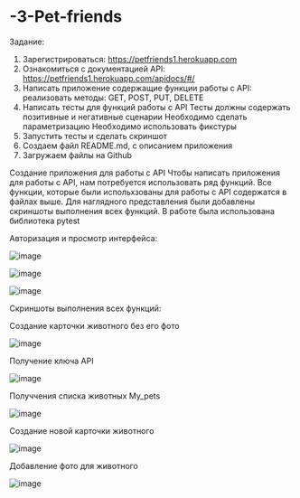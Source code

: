 # -3-Pet-friends

Задание:
1. Зарегистрироваться: https://petfriends1.herokuapp.com
2. Ознакомиться с документацией API: https://petfriends1.herokuapp.com/apidocs/#/
3. Написать приложение содержащие функции работы с API:
реализовать методы:
GET,
POST,
PUT,
DELETE
4. Написать тесты для функций работы с API
Тесты должны содержать позитивные и негативные сценарии
Необходимо сделать параметризацию
Необходимо использовать фикстуры
5. Запустить тесты и сделать скриншот
6. Создаем файл README.md, с описанием приложения
7. Загружаем файлы на Github

Создание приложения для работы с API
Чтобы написать приложения для работы с API, нам потребуется использовать ряд функций. Все функции, которые были испольхзованы для работы с API содержатся в файлах выше. Для наглядного представления были добавлены скриншоты выполнения всех функций. В работе была использована библиотека pytest

Авторизация и просмотр интерфейса: 

![image](https://user-images.githubusercontent.com/92279258/147342107-ff216790-ba5a-4904-a8ae-c1cfc3a1b5e3.png)

![image](https://user-images.githubusercontent.com/92279258/147342120-09ac0249-1bb2-46d9-9d9e-d4e58e7ffbaa.png)

![image](https://user-images.githubusercontent.com/92279258/147342159-1f7c4a1b-53ad-4f74-8d25-bad8a1c0a908.png)

Скриншоты выполнения всех функций: 

Создание карточки животного без его фото 

![image](https://user-images.githubusercontent.com/92279258/147344092-7b7e66c3-bb4b-4859-8f07-d0cd0d2a8bee.png)

Получение ключа API

![image](https://user-images.githubusercontent.com/92279258/147344220-fa5edae7-57a1-44eb-a3ad-5c124761ad88.png)

Получчения списка животных My_pets

![image](https://user-images.githubusercontent.com/92279258/147344979-7cd29e70-e14e-4a1a-b7e1-62f354f426de.png)

Создание новой карточки животного

![image](https://user-images.githubusercontent.com/92279258/147345095-773847a2-4118-46a0-b475-458f0f846aef.png)

Добавление фото для животного

![image](https://user-images.githubusercontent.com/92279258/147345234-79cb9e5e-9fd9-4914-a331-8f4168b5dc73.png)


